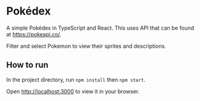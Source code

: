 # Pokédex

A simple Pokédex in TypeScript and React. This uses API that can be found at https://pokeapi.co/.

Filter and select Pokemon to view their sprites and descriptions.

## How to run

In the project directory, run `npm install` then `npm start`.

Open [http://localhost:3000](http://localhost:3000) to view it in your browser.
